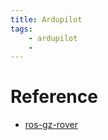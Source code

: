 ```yaml
---
title: Ardupilot
tags:
    - ardupilot
    - 
---
```



# Reference
- [ros-gz-rover](https://github.com/srmainwaring/ros_gz_rover)
